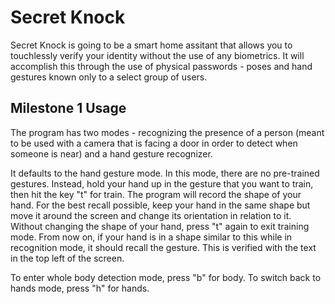 # Secret Knock

Secret Knock is going to be a smart home assitant that allows you to touchlessly verify your identity without the use of any biometrics. It will accomplish this through the use of physical passwords - poses and hand gestures known only to a select group of users. 

## Milestone 1 Usage

The program has two modes - recognizing the presence of a person (meant to be used with a camera that is facing a door in order to detect when someone is near) and a hand gesture recognizer. 

It defaults to the hand gesture mode. In this mode, there are no pre-trained gestures. Instead, hold your hand up in the gesture that you want to train, then hit the key "t" for train. The program will record the shape of your hand. For the best recall possible, keep your hand in the same shape but move it around the screen and change its orientation in relation to it. Without changing the shape of your hand, press "t" again to exit training mode. From now on, if your hand is in a shape similar to this while in recognition mode, it should recall the gesture. This is verified with the text in the top left of the screen.

To enter whole body detection mode, press "b" for body. To switch back to hands mode, press "h" for hands.